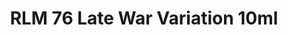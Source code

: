 ---
layout: product
title: "RLM 76 Late War Variation 10ml"
price: "330" 
desc: "Acrylic Laquer 10mL"
img_path: "/assets/img/RC322.jpg"
brand: "AK "
available: true
special_offer: false
new: false
soon: false
cat: "020000"
subcat: "020200"
subsubcat: "020201"
sifra: "RC322"
popular: false
---